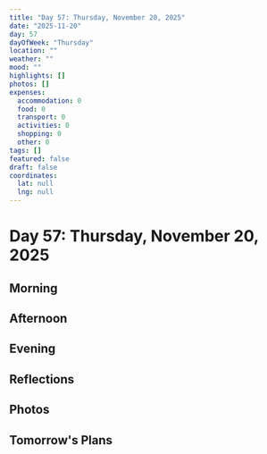 ```yaml
---
title: "Day 57: Thursday, November 20, 2025"
date: "2025-11-20"
day: 57
dayOfWeek: "Thursday"
location: ""
weather: ""
mood: ""
highlights: []
photos: []
expenses:
  accommodation: 0
  food: 0
  transport: 0
  activities: 0
  shopping: 0
  other: 0
tags: []
featured: false
draft: false
coordinates:
  lat: null
  lng: null
---
```


# Day 57: Thursday, November 20, 2025

## Morning

## Afternoon

## Evening

## Reflections

## Photos

## Tomorrow's Plans
